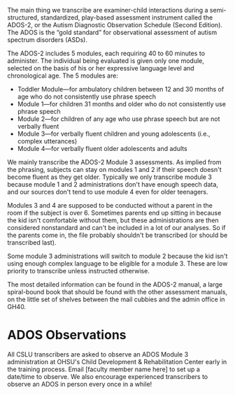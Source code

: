 The main thing we transcribe are examiner-child interactions during a semi-structured, standardized, play-based assessment instrument called the ADOS-2, or the Autism Diagnostic Observation Schedule (Second Edition). The ADOS is the “gold standard” for observational assessment of autism spectrum disorders (ASDs). 

The ADOS-2 includes 5 modules, each requiring 40 to 60 minutes to administer. The individual being evaluated is given only one module, selected on the basis of his or her expressive language level and chronological age. The 5 modules are:

* Toddler Module—for ambulatory children between 12 and 30 months of age who do not consistently use phrase speech
* Module 1—for children 31 months and older who do not consistently use phrase speech
* Module 2—for children of any age who use phrase speech but are not verbally fluent
* Module 3—for verbally fluent children and young adolescents (i.e., complex utterances)
* Module 4—for verbally fluent older adolescents and adults

We mainly transcribe the ADOS-2 Module 3 assessments. As implied from the phrasing, subjects can stay on modules 1 and 2 if their speech doesn't become fluent as they get older. Typically we only transcribe module 3 because module 1 and 2 administrations don't have enough speech data, and our sources don't tend to use module 4 even for older teenagers. 

Modules 3 and 4 are supposed to be conducted without a parent in the room if the subject is over 6. Sometimes parents end up sitting in because the kid isn't comfortable without them, but these administrations are then considered nonstandard and can't be included in a lot of our analyses. So if the parents come in, the file probably shouldn't be transcribed (or should be transcribed last).  

Some module 3 administrations will switch to module 2 because the kid isn't using enough complex language to be eligible for a module 3. These are low priority to transcribe unless instructed otherwise.

The most detailed information can be found in the ADOS-2 manual, a large spiral-bound book that should be found with the other assessment manuals, on the little set of shelves between the mail cubbies and the admin office in GH40.

# ADOS Observations

All CSLU transcribers are asked to observe an ADOS Module 3 administration at OHSU's Child Development & Rehabilitation Center early in the training process. Email [faculty member name here] to set up a date/time to observe. We also encourage experienced transcribers to observe an ADOS in person every once in a while! 